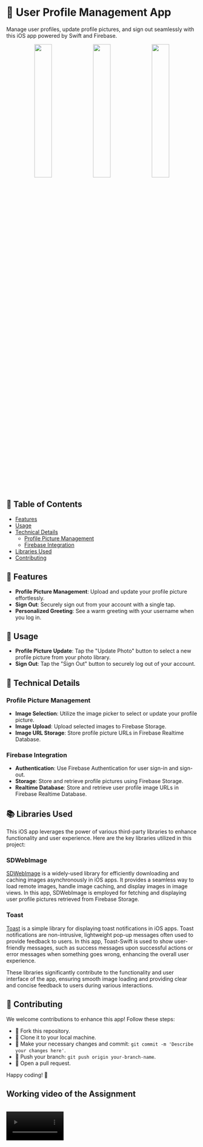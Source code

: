# 🌟 User Profile Management App

Manage user profiles, update profile pictures, and sign out seamlessly with this iOS app powered by Swift and Firebase.

<p align="center">
 <img src="https://github.com/Sumayya07/SwavishSoftwareAssignment/assets/95580926/a3cfdd4c-f902-462b-9caa-4e7598e1211d" width="30%">
   <img src="https://github.com/Sumayya07/SwavishSoftwareAssignment/assets/95580926/c816b8ee-7044-4aef-813c-323c59b571e4" width="30%">
   <img src="https://github.com/Sumayya07/SwavishSoftwareAssignment/assets/95580926/27ac93b9-f5e3-4fa6-8092-297ceea986d9" width="30%">
</p>

## 🚀 Table of Contents

- [Features](#features)
- [Usage](#usage)
- [Technical Details](#technical-details)
  - [Profile Picture Management](#profile-picture-management)
  - [Firebase Integration](#firebase-integration)
- [Libraries Used](#libraries-used)
- [Contributing](#contributing)

## 🌟 Features

- **Profile Picture Management**: Upload and update your profile picture effortlessly.
- **Sign Out**: Securely sign out from your account with a single tap.
- **Personalized Greeting**: See a warm greeting with your username when you log in.

## 📖 Usage

- **Profile Picture Update**: Tap the "Update Photo" button to select a new profile picture from your photo library.
- **Sign Out**: Tap the "Sign Out" button to securely log out of your account.

## 🔧 Technical Details

### Profile Picture Management

- **Image Selection**: Utilize the image picker to select or update your profile picture.
- **Image Upload**: Upload selected images to Firebase Storage.
- **Image URL Storage**: Store profile picture URLs in Firebase Realtime Database.

### Firebase Integration

- **Authentication**: Use Firebase Authentication for user sign-in and sign-out.
- **Storage**: Store and retrieve profile pictures using Firebase Storage.
- **Realtime Database**: Store and retrieve user profile image URLs in Firebase Realtime Database.

## 📚 Libraries Used

This iOS app leverages the power of various third-party libraries to enhance functionality and user experience. Here are the key libraries utilized in this project:

### SDWebImage

[SDWebImage](https://github.com/SDWebImage/SDWebImage) is a widely-used library for efficiently downloading and caching images asynchronously in iOS apps. It provides a seamless way to load remote images, handle image caching, and display images in image views. In this app, SDWebImage is employed for fetching and displaying user profile pictures retrieved from Firebase Storage.

### Toast

[Toast](https://github.com/scalessec/Toast-Swift) is a simple library for displaying toast notifications in iOS apps. Toast notifications are non-intrusive, lightweight pop-up messages often used to provide feedback to users. In this app, Toast-Swift is used to show user-friendly messages, such as success messages upon successful actions or error messages when something goes wrong, enhancing the overall user experience.

These libraries significantly contribute to the functionality and user interface of the app, ensuring smooth image loading and providing clear and concise feedback to users during various interactions.

## 🤝 Contributing

We welcome contributions to enhance this app! Follow these steps:

- 🍴 Fork this repository.
- 👯 Clone it to your local machine.
- 🔧 Make your necessary changes and commit: `git commit -m 'Describe your changes here'`.
- 🚀 Push your branch: `git push origin your-branch-name`.
- 📝 Open a pull request.

Happy coding! 🚀

## Working video of the Assignment

<br/>
<video src="https://github.com/Sumayya07/SwavishSoftwareAssignment/assets/95580926/4c64b3db-acb8-43e0-974c-41c7e27e8e0c" width="30%">
